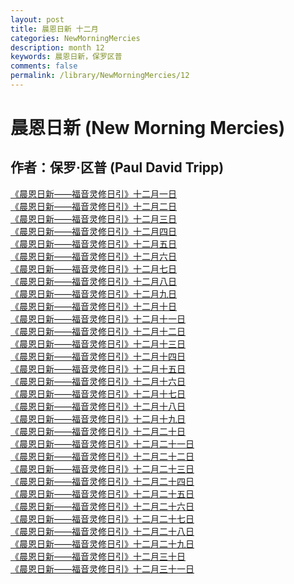 ```yaml
---
layout: post
title: 晨恩日新 十二月
categories: NewMorningMercies
description: month 12
keywords: 晨恩日新，保罗区普
comments: false
permalink: /library/NewMorningMercies/12
---
```


# 晨恩日新 (New Morning Mercies)

## 作者：保罗·区普 (Paul David Tripp)

[《晨恩日新——福音灵修日引》十二月一日](/library/NewMorningMercies/1201)<br>
[《晨恩日新——福音灵修日引》十二月二日](/library/NewMorningMercies/1202)<br>
[《晨恩日新——福音灵修日引》十二月三日](/library/NewMorningMercies/1203)<br>
[《晨恩日新——福音灵修日引》十二月四日](/library/NewMorningMercies/1204)<br>
[《晨恩日新——福音灵修日引》十二月五日](/library/NewMorningMercies/1205)<br>
[《晨恩日新——福音灵修日引》十二月六日](/library/NewMorningMercies/1206)<br>
[《晨恩日新——福音灵修日引》十二月七日](/library/NewMorningMercies/1207)<br>
[《晨恩日新——福音灵修日引》十二月八日](/library/NewMorningMercies/1208)<br>
[《晨恩日新——福音灵修日引》十二月九日](/library/NewMorningMercies/1209)<br>
[《晨恩日新——福音灵修日引》十二月十日](/library/NewMorningMercies/1210)<br>
[《晨恩日新——福音灵修日引》十二月十一日](/library/NewMorningMercies/1211)<br>
[《晨恩日新——福音灵修日引》十二月十二日](/library/NewMorningMercies/1212)<br>
[《晨恩日新——福音灵修日引》十二月十三日](/library/NewMorningMercies/1213)<br>
[《晨恩日新——福音灵修日引》十二月十四日](/library/NewMorningMercies/1214)<br>
[《晨恩日新——福音灵修日引》十二月十五日](/library/NewMorningMercies/1215)<br>
[《晨恩日新——福音灵修日引》十二月十六日](/library/NewMorningMercies/1216)<br>
[《晨恩日新——福音灵修日引》十二月十七日](/library/NewMorningMercies/1217)<br>
[《晨恩日新——福音灵修日引》十二月十八日](/library/NewMorningMercies/1218)<br>
[《晨恩日新——福音灵修日引》十二月十九日](/library/NewMorningMercies/1219)<br>
[《晨恩日新——福音灵修日引》十二月二十日](/library/NewMorningMercies/1220)<br>
[《晨恩日新——福音灵修日引》十二月二十一日](/library/NewMorningMercies/1221)<br>
[《晨恩日新——福音灵修日引》十二月二十二日](/library/NewMorningMercies/1222)<br>
[《晨恩日新——福音灵修日引》十二月二十三日](/library/NewMorningMercies/1223)<br>
[《晨恩日新——福音灵修日引》十二月二十四日](/library/NewMorningMercies/1224)<br>
[《晨恩日新——福音灵修日引》十二月二十五日](/library/NewMorningMercies/1225)<br>
[《晨恩日新——福音灵修日引》十二月二十六日](/library/NewMorningMercies/1226)<br>
[《晨恩日新——福音灵修日引》十二月二十七日](/library/NewMorningMercies/1227)<br>
[《晨恩日新——福音灵修日引》十二月二十八日](/library/NewMorningMercies/1228)<br>
[《晨恩日新——福音灵修日引》十二月二十九日](/library/NewMorningMercies/1229)<br>
[《晨恩日新——福音灵修日引》十二月三十日](/library/NewMorningMercies/1230)<br>
[《晨恩日新——福音灵修日引》十二月三十一日](/library/NewMorningMercies/1231)<br>